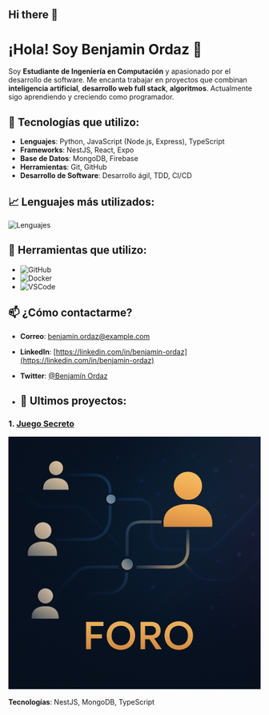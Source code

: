 ## Hi there 👋

# ¡Hola! Soy Benjamin Ordaz 👋
Soy **Estudiante de Ingeniería en Computación** y apasionado por el desarrollo de software. Me encanta trabajar en proyectos que combinan **inteligencia artificial**, **desarrollo web full stack**, **algoritmos**. Actualmente sigo aprendiendo y creciendo como programador.

## 🚀 Tecnologías que utilizo:

- **Lenguajes**: Python, JavaScript (Node.js, Express), TypeScript
- **Frameworks**: NestJS, React, Expo
- **Base de Datos**: MongoDB, Firebase
- **Herramientas**: Git, GitHub
- **Desarrollo de Software**: Desarrollo ágil, TDD, CI/CD

## 📈 Lenguajes más utilizados:

![Lenguajes](https://github-readme-stats.vercel.app/api/top-langs/?username=Bensha025&layout=compact)

## 🔧 Herramientas que utilizo:

- ![GitHub](https://img.shields.io/badge/GitHub-000000?style=flat&logo=github&logoColor=white)
- ![Docker](https://img.shields.io/badge/Docker-2496ED?style=flat&logo=docker&logoColor=white)
- ![VSCode](https://img.shields.io/badge/VS%20Code-007ACC?style=flat&logo=visualstudiocode&logoColor=white)

## 📫 ¿Cómo contactarme?

- **Correo**: [benjamin.ordaz@example.com](mailto:benjamin.ordaz@example.com)
- **LinkedIn**: [https://linkedin.com/in/benjamin-ordaz](https://linkedin.com/in/benjamin-ordaz)
- **Twitter**: [@Benjamín Ordaz](https://twitter.com/BenjamínOrdaz)

- ## 📂 Ultimos proyectos:
### 1. [Juego Secreto](./assets/chatbot.png)

![Juego Secreto](./assets/foro.png)

**Tecnologías**: NestJS, MongoDB, TypeScript
